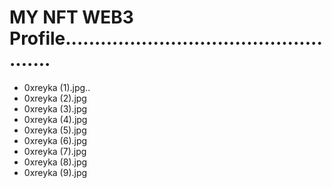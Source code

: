 # MY NFT WEB3 Profile...................................................
- 0xreyka (1).jpg..
- 0xreyka (2).jpg
- 0xreyka (3).jpg
- 0xreyka (4).jpg
- 0xreyka (5).jpg
- 0xreyka (6).jpg
- 0xreyka (7).jpg
- 0xreyka (8).jpg
- 0xreyka (9).jpg
